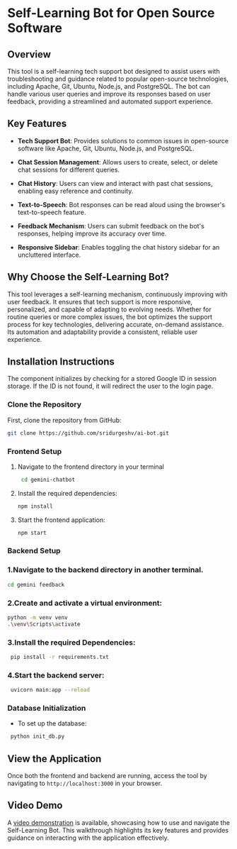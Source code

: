 # Self-Learning Bot for Open Source Software

## Overview

This tool is a self-learning tech support bot designed to assist users with troubleshooting and guidance related to popular open-source technologies, including Apache, Git, Ubuntu, Node.js, and PostgreSQL. The bot can handle various user queries and improve its responses based on user feedback, providing a streamlined and automated support experience.

## Key Features

- **Tech Support Bot**: Provides solutions to common issues in open-source software like Apache, Git, Ubuntu, Node.js, and PostgreSQL.

- **Chat Session Management**: Allows users to create, select, or delete chat sessions for different queries.

- **Chat History**: Users can view and interact with past chat sessions, enabling easy reference and continuity.

- **Text-to-Speech**: Bot responses can be read aloud using the browser's text-to-speech feature.

- **Feedback Mechanism**: Users can submit feedback on the bot's responses, helping improve its accuracy over time.

- **Responsive Sidebar**: Enables toggling the chat history sidebar for an uncluttered interface.

## Why Choose the Self-Learning Bot? 

This tool leverages a self-learning mechanism, continuously improving with user feedback. It ensures that tech support is more responsive, personalized, and capable of adapting to evolving needs. Whether for routine queries or more complex issues, the bot optimizes the support process for key technologies, delivering accurate, on-demand assistance. Its automation and adaptability provide a consistent, reliable user experience.

## Installation Instructions

The component initializes by checking for a stored Google ID in session storage. If the ID is not found, it will redirect the user to the login page.

### Clone the Repository

First, clone the repository from GitHub:
```bash
git clone https://github.com/sridurgeshv/ai-bot.git
```

### Frontend Setup
1. Navigate to the frontend directory in your terminal
   ```bash
    cd gemini-chatbot
   ```

2. Install the required dependencies:
   ```bash
   npm install
   ```
3. Start the frontend application:
   ```bash
   npm start
   ```

### Backend Setup

### 1.Navigate to the backend directory in another terminal.

```bash
cd gemini feedback
 ```

### 2.Create and activate a virtual environment:

```bash
python -m venv venv
.\venv\Scripts\activate
```

### 3.Install the required Dependencies:

```bash
 pip install -r requirements.txt
```

### 4.Start the backend server:

```bash
 uvicorn main:app --reload
```

### Database Initialization

- To set up the database:

```bash
 python init_db.py
```
## View the Application

Once both the frontend and backend are running, access the tool by navigating to `http://localhost:3000` in your browser.

## Video Demo

A [video demonstration]() is available, showcasing how to use and navigate the Self-Learning Bot. This walkthrough highlights its key features and provides guidance on interacting with the application effectively.

   
   
   






